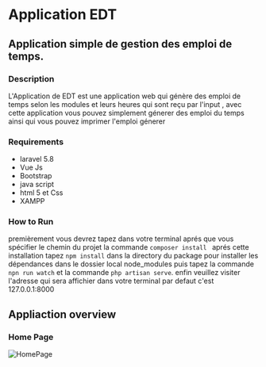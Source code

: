 # Application EDT 
## Application simple de gestion des emploi de temps.
### Description 
L'Application de EDT est une application web qui génère des emploi de temps selon les modules et leurs heures qui sont reçu par l'input , avec cette application vous pouvez simplement génerer des emploi du temps ainsi qui vous pouvez imprimer l'emploi génerer

### Requirements
* laravel 5.8
* Vue Js
* Bootstrap
* java script 
* html 5 et Css
* XAMPP

### How to Run 
 premièrement vous devrez tapez dans votre terminal aprés que vous spécifier le chemin du projet la commande `composer install ` aprés cette installation tapez `npm install` dans la directory du package pour installer les dépendances dans le dossier local node_modules
 puis tapez la commande `npn run watch` et la commande `php artisan serve`.
 enfin veuillez visiter l'adresse qui sera affichier dans votre terminal par defaut c'est 127.0.0.1:8000
  
 ## Appliaction overview
 ### Home Page 
 ![HomePage](https://user-images.githubusercontent.com/59474060/71780285-f9d60300-2fc0-11ea-9151-61ab1e813f35.jpeg)
